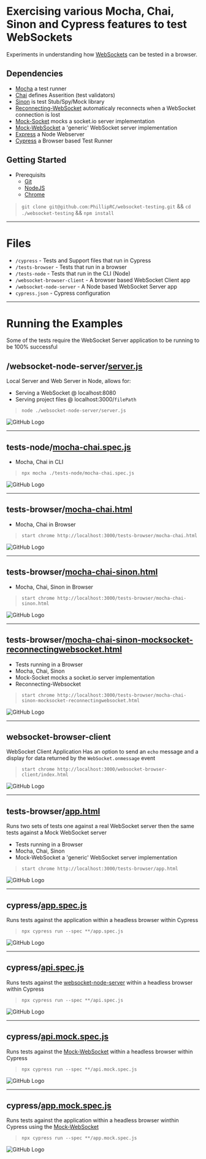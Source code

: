 # Exercising various Mocha, Chai, Sinon and Cypress features to test WebSockets
Experiments in understanding how [WebSockets](https://developer.mozilla.org/en-US/docs/Web/API/WebSockets_API) can be tested in a browser.
## Dependencies
- [Mocha](https://mochajs.org/) a test runner
- [Chai](https://www.chaijs.com/) defines Asserition (test validators)
- [Sinon](https://sinonjs.org/) is test Stub/Spy/Mock library
- [Reconnecting-WebSocket](https://github.com/pladaria/reconnecting-websocket#readme) automaticaly reconnects when a WebSocket connection is lost
- [Mock-Socket](https://github.com/thoov/mock-socket) mocks a socket.io server implementation
- [Mock-WebSocket](https://github.com/PhillipRC/mock-websocket) a 'generic' WebSocket server implementation
- [Express](https://github.com/expressjs/express) a Node Webserver
- [Cypress](https://github.com/cypress-io/cypress) a Browser based Test Runner


## Getting Started
- Prerequisits
  - [Git](https://gitforwindows.org/)
  - [NodeJS](https://nodejs.org/)
  - [Chrome](https://www.google.com/chrome)

> `git clone git@github.com:PhillipRC/websocket-testing.git` && `cd ./websocket-testing` && `npm install`

---

# Files

- `/cypress` - Tests and Support files that run in Cypress
- `/tests-browser` - Tests that run in a browser
- `/tests-node` - Tests that run in the CLI (Node)
- `/websocket-browser-client` - A browser based WebSocket Client app
- `/websocket-node-server` - A Node based WebSocket Server app
- `cypress.json` - Cypress configuration

---

# Running the Examples

Some of the tests require the WebSocket Server application to be running to be 100% successful

## /websocket-node-server/[server.js](./websocket-node-server/server.js)
Local Server and Web Server in Node, allows for:
- Serving a WebSocket @ localhost:8080
- Serving project files @ localhost:3000/`filePath`
> `node ./websocket-node-server/server.js`

![GitHub Logo](./websocket-node-server/server.png)

----

## tests-node/[mocha-chai.spec.js](./tests-node/mocha-chai.spec.js)
- Mocha, Chai in CLI
> `npx mocha ./tests-node/mocha-chai.spec.js`

![GitHub Logo](./tests-node/mocha-chai.spec.png)

----

## tests-browser/[mocha-chai.html](./tests-browser/mocha-chai.html)
- Mocha, Chai in Browser
> `start chrome http://localhost:3000/tests-browser/mocha-chai.html`

![GitHub Logo](./tests-browser/mocha-chai.png)

---

## tests-browser/[mocha-chai-sinon.html](./tests-browser/mocha-chai-sinon.html)
- Mocha, Chai, Sinon in Browser
> `start chrome http://localhost:3000/tests-browser/mocha-chai-sinon.html`

![GitHub Logo](./tests-browser/mocha-chai-sinon.png)

----

## tests-browser/[mocha-chai-sinon-mocksocket-reconnectingwebsocket.html](./tests-browser/mocha-chai-sinon-mocksocket-reconnectingwebsocket.html)
- Tests running in a Browser
- Mocha, Chai, Sinon
- Mock-Socket mocks a socket.io server implementation
- Reconnecting-Websocket
> `start chrome http://localhost:3000/tests-browser/mocha-chai-sinon-mocksocket-reconnectingwebsocket.html`

![GitHub Logo](./tests-browser/mocha-chai-sinon-mocksocket-reconnectingwebsocket.png)

----

## websocket-browser-client
WebSocket Client Application
Has an option to send an `echo` message and a display for data returned by the `WebSocket.onmessage` event
> `start chrome http://localhost:3000/websocket-browser-client/index.html`

![GitHub Logo](./websocket-browser-client/index.png)

----

## tests-browser/[app.html](./tests-browser/app.html)
Runs two sets of tests one against a real WebSocket server then the same tests against a Mock WebSocket server
- Tests running in a Browser
- Mocha, Chai, Sinon
- Mock-WebSocket a 'generic' WebSocket server implementation
> `start chrome http://localhost:3000/tests-browser/app.html`

![GitHub Logo](./tests-browser/app.png)

----

## cypress/[app.spec.js](./cypress/integration/app.spec.js)
Runs tests against the application within a headless browser within Cypress
> `npx cypress run --spec **/app.spec.js`

![GitHub Logo](./cypress/integration/app.spec.png)

----

## cypress/[api.spec.js](./cypress/integration/api.spec.js)
Runs tests against the [websocket-node-server](./websocket-node-server/websocket-node-server.js) within a headless browser within Cypress
> `npx cypress run --spec **/api.spec.js`

![GitHub Logo](./cypress/integration/api.spec.png)

----

## cypress/[api.mock.spec.js](./cypress/integration/api.mock.spec.js)
Runs tests against the [Mock-WebSocket](./websocket-mock-server/websocket-mock-server.js) within a headless browser within Cypress
> `npx cypress run --spec **/api.mock.spec.js`

![GitHub Logo](./cypress/integration/api.mock.spec.png)

----

## cypress/[app.mock.spec.js](./cypress/integration/app.mock.spec.js)
Runs tests against the application within a headless browser winthin Cypress using the [Mock-WebSocket](./websocket-mock-server/websocket-mock-server.js)
> `npx cypress run --spec **/app.mock.spec.js`

![GitHub Logo](./cypress/integration/app.mock.spec.png)
